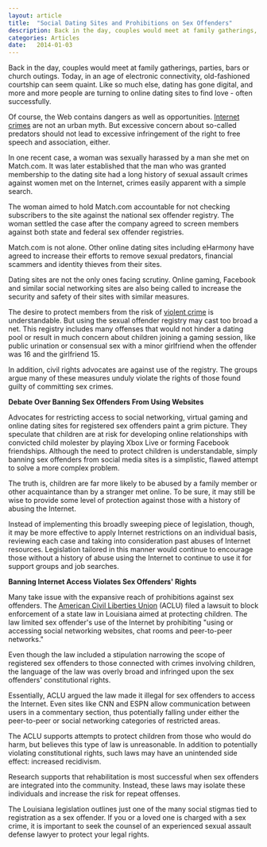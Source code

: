 ```yaml
---
layout: article
title:  "Social Dating Sites and Prohibitions on Sex Offenders"
description: Back in the day, couples would meet at family gatherings, parties, bars or church outings. Today, in an age of electronic connectivity, old-fashioned courtship can seem quaint. Like so much else, dating has gone digital, and more and more people are turning to online dating sites to find love - often successfully.  Of course, the Web contains dangers as well as opportunities.  <a href="/Sexual-Assault-Internet-Crimes.html">Internet crimes</a> are not an urban myth. But excessive concern about so-called predators should not lead to excessive infringement of the right to free speech and association, either.
categories: Articles 
date:   2014-01-03
---
```



<p>Back in the day, couples would meet at family gatherings, parties, bars or church outings. Today, in an age of electronic connectivity, old-fashioned courtship can seem quaint. Like so much else, dating has gone digital, and more and more people are turning to online dating sites to find love - often successfully.</p>
<p>Of course, the Web contains dangers as well as opportunities.
<a href="/Sexual-Assault-Internet-Crimes.html">Internet crimes</a> are not an urban myth. But excessive concern about so-called predators should not lead to excessive infringement of the right to free speech and association, either.
</p>
<p>In one recent case, a woman was sexually harassed by a man she met on Match.com. It was later established that the man who was granted membership to the dating site had a long history of sexual assault crimes against women met on the Internet, crimes easily apparent with a simple search.</p>
<p>The woman aimed to hold Match.com accountable for not checking subscribers to the site against the national sex offender registry. The woman settled the case after the company agreed to screen members against both state and federal sex offender registries.</p>
<p>Match.com is not alone. Other online dating sites including eHarmony have agreed to increase their efforts to remove sexual predators, financial scammers and identity thieves from their sites.</p>
<p>Dating sites are not the only ones facing scrutiny. Online gaming, Facebook and similar social networking sites are also being called to increase the security and safety of their sites with similar measures.</p>
<p>The desire to protect members from the risk of
<a href="/Violent-Crimes/Violent-Crimes.html">violent crime</a> is understandable. But using the sexual offender registry may cast too broad a net. This registry includes many offenses that would not hinder a dating pool or result in much concern about children joining a gaming session, like public urination or consensual sex with a minor girlfriend when the offender was 16 and the girlfriend 15.
</p>
<p>In addition, civil rights advocates are against use of the registry. The groups argue many of these measures unduly violate the rights of those found guilty of committing sex crimes.</p>
<p>
<strong>Debate Over Banning Sex Offenders From Using Websites</strong>
</p>
<p>Advocates for restricting access to social networking, virtual gaming and online dating sites for registered sex offenders paint a grim picture. They speculate that children are at risk for developing online relationships with convicted child molester by playing Xbox Live or forming Facebook friendships. Although the need to protect children is understandable, simply banning sex offenders from social media sites is a simplistic, flawed attempt to solve a more complex problem.</p>
<p>The truth is, children are far more likely to be abused by a family member or other acquaintance than by a stranger met online. To be sure, it may still be wise to provide some level of protection against those with a history of abusing the Internet.</p>
<p>Instead of implementing this broadly sweeping piece of legislation, though, it may be more effective to apply Internet restrictions on an individual basis, reviewing each case and taking into consideration past abuses of Internet resources. Legislation tailored in this manner would continue to encourage those without a history of abuse using the Internet to continue to use it for support groups and job searches.</p>
<p>
<strong>Banning Internet Access Violates Sex Offenders' Rights</strong>
</p>
<p>Many take issue with the expansive reach of prohibitions against sex offenders. The
<a href="http://www.aclu.org/" target="_blank">American Civil Liberties Union</a> (ACLU) filed a lawsuit to block enforcement of a state law in Louisiana aimed at protecting children. The law limited sex offender's use of the Internet by prohibiting "using or accessing social networking websites, chat rooms and peer-to-peer networks."
</p>
<p>Even though the law included a stipulation narrowing the scope of registered sex offenders to those connected with crimes involving children, the language of the law was overly broad and infringed upon the sex offenders' constitutional rights.</p>
<p>Essentially, ACLU argued the law made it illegal for sex offenders to access the Internet. Even sites like CNN and ESPN allow communication between users in a commentary section, thus potentially falling under either the peer-to-peer or social networking categories of restricted areas.</p>
<p>The ACLU supports attempts to protect children from those who would do harm, but believes this type of law is unreasonable. In addition to potentially violating constitutional rights, such laws may have an unintended side effect: increased recidivism.</p>
<p>Research supports that rehabilitation is most successful when sex offenders are integrated into the community. Instead, these laws may isolate these individuals and increase the risk for repeat offenses.</p>
<p>The Louisiana legislation outlines just one of the many social stigmas tied to registration as a sex offender. If you or a loved one is charged with a sex crime, it is important to seek the counsel of an experienced sexual assault defense lawyer to protect your legal rights.</p>